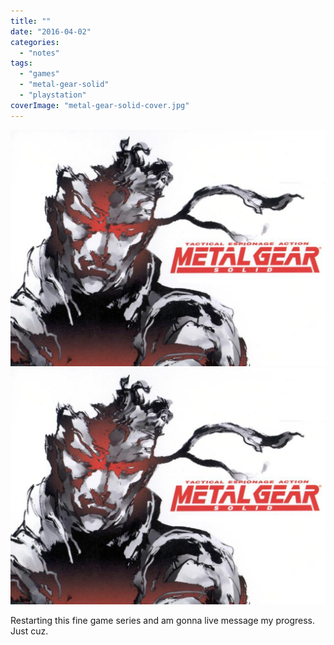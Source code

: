 ```yaml
---
title: ""
date: "2016-04-02"
categories: 
  - "notes"
tags: 
  - "games"
  - "metal-gear-solid"
  - "playstation"
coverImage: "metal-gear-solid-cover.jpg"
---
```


[![](images/metal-gear-solid-cover.jpg)](images/metal-gear-solid-cover.jpg)
[![](images/metal-gear-solid-cover.jpg)](images/metal-gear-solid-cover.jpg)

Restarting this fine game series and am gonna live message my progress. Just cuz.
